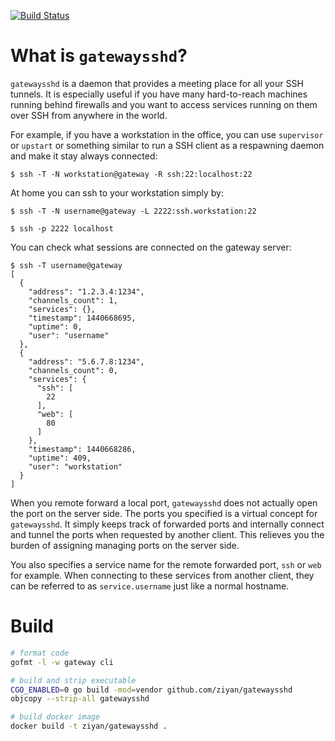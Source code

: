 [![Build Status](https://travis-ci.org/ziyan/gatewaysshd.svg?branch=master)](https://travis-ci.org/ziyan/gatewaysshd)

What is `gatewaysshd`?
======================

`gatewaysshd` is a daemon that provides a meeting place for all your SSH tunnels. It is especially useful if you have many hard-to-reach machines running behind firewalls and you want to access services running on them over SSH from anywhere in the world.

For example, if you have a workstation in the office, you can use `supervisor` or `upstart` or something similar to run a SSH client as a respawning daemon and make it stay always connected:

```
$ ssh -T -N workstation@gateway -R ssh:22:localhost:22
```

At home you can ssh to your workstation simply by:

```
$ ssh -T -N username@gateway -L 2222:ssh.workstation:22
```

```
$ ssh -p 2222 localhost
```

You can check what sessions are connected on the gateway server:

```
$ ssh -T username@gateway
[
  {
    "address": "1.2.3.4:1234",
    "channels_count": 1,
    "services": {},
    "timestamp": 1440668695,
    "uptime": 0,
    "user": "username"
  },
  {
    "address": "5.6.7.8:1234",
    "channels_count": 0,
    "services": {
      "ssh": [
        22
      ],
      "web": [
        80
      ]
    },
    "timestamp": 1440668286,
    "uptime": 409,
    "user": "workstation"
  }
]
```

When you remote forward a local port, `gatewaysshd` does not actually open the port on the server side. The ports you specified is a virtual concept for `gatewaysshd`. It simply keeps track of forwarded ports and internally connect and tunnel the ports when requested by another client. This relieves you the burden of assigning managing ports on the server side.

You also specifies a service name for the remote forwarded port, `ssh` or `web` for example. When connecting to these services from another client, they can be referred to as `service.username` just like a normal hostname.


Build
=====

```bash
# format code
gofmt -l -w gateway cli

# build and strip executable
CGO_ENABLED=0 go build -mod=vendor github.com/ziyan/gatewaysshd
objcopy --strip-all gatewaysshd

# build docker image
docker build -t ziyan/gatewaysshd .
```

